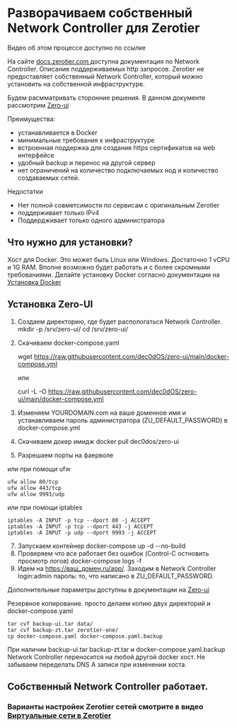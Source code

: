 # Разворачиваем собственный Network Controller для Zerotier
Видео об этом процессе доступно по ссылке

На сайте [docs.zerotier.com ](https://docs.zerotier.com/what-is-a-controller) доступна документация по Network Controller.
Описание поддерживаемых http запросов.
Zerotier не предоставляет собственный Network Controller, который можно установить на собственной инфраструктуре.

Будем расмматривать сторонние решения.
В данном документе рассмотрим [Zero-ui](https://github.com/dec0dOS/zero-ui) 

Преимущества:
- устанавливается в Docker
- минимальные требования к инфраструктуре
- встроенная поддержка для создания https сертификатов на web интерфейсе
- удобный backup и перенос на другой сервер
- нет ограничений на количество подключаемых нод и количество создаваемых сетей.

Недостатки
- Нет полной совметсимости по сервисам с оригинальным Zerotier
- поддерживает только IPv4
- Поддердживает только одного администратора

## Что нужно для установки?
Хост для Docker. Это может быть Linux или Windows. Достаточно 1 vCPU и 1G RAM. Вполне возможно будет работать и с более скромными требованиями.
Делайте установку Docker согласно документации на [Установка Docker](https://docs.docker.com/engine/install/)


## Установка Zero-UI

1. Создаем директорию, где будет распологаться Network Controller.
   mkdir -p /srv/zero-ui/
   cd /srv/zero-ui/

2. Скачиваем docker-compose.yaml

   wget https://raw.githubusercontent.com/dec0dOS/zero-ui/main/docker-compose.yml

   или
   
   curl -L -O https://raw.githubusercontent.com/dec0dOS/zero-ui/main/docker-compose.yml

3. Изменяем YOURDOMAIN.com на ваше доменное имя и устанавливаем пароль администратора (ZU_DEFAULT_PASSWORD) в docker-compose.yml
4. Скачиваем докер имидж
   docker pull dec0dos/zero-ui
5. Разрешаем порты на фаерволе
<p>или при помощи ufw</p> 
<pre><code>ufw allow 80/tcp
ufw allow 443/tcp
ufw allow 9993/udp
</code></pre>
<p>или при помощи iptables</p>
<pre><code>iptables -A INPUT -p tcp --dport 80 -j ACCEPT
iptables -A INPUT -p tcp --dport 443 -j ACCEPT
iptables -A INPUT -p udp --dport 9993 -j ACCEPT
</code></pre>

7. Запускаем контейнер
   docker-compose up -d --no-build
8. Проверяем что все работает без ошибок (Control-C остновить просмотр логов)
   docker-compose logs -f
9. Идем на https://ваш_домен.ru/app/. Заходим в Network Сontroller login:admin пароль: то, что написано в ZU_DEFAULT_PASSWORD.

Дополнительные параметры доступны в документации на  [Zero-ui](https://github.com/dec0dOS/zero-ui) 

Резервное копирование.
просто делаем копию двух директорий и docker-compose.yaml

<pre><code>tar cvf backup-ui.tar data/
tar cvf backup-zt.tar zerotier-one/
cp docker-compose.yaml docker-compose.yaml.backup
</code></pre>

При наличии backup-ui.tar backup-zt.tar и docker-compose.yaml.backup Network Controller переносится на любой другой docker хост.
Не забываем переделать DNS А записи при изменении хоста.

## Собственный Network Controller работает.

### Варианты настройек Zerotier сетей смотрите в видео [Виртуальные сети в Zerotier](https://www.youtube.com/watch?v=MjI1h7IJQsQ)
